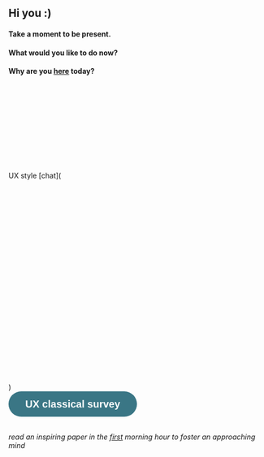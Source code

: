 ## Hi you :)


#### Take a moment to be present.

#### What would you like to do now? 

#### Why are you [here](https://www.gracechuang.me/) today?  






<br />

<br />
<br />
<br />
<br />
<br />
<br />
<br />
<br />
<br />
UX style [chat](<div class="cui-embed" style="height: 400px; width: 100%;" data-cui-uid="brvfRVMp" data-cui-avatar="https://images.typeform.com/images/qpbWWnuSZKnd" data-cui-mode="widget" data-cui-pill-button-color="#0000FF"></div><script src="https://public-assets.typeform.com/confab/embed.js" async></script>)


<br />
<a class="typeform-share button" href="https://form.typeform.com/to/SczGpFGi?typeform-medium=embed-snippet" data-mode="drawer_left" style="display:inline-block;text-decoration:none;background-color:#3A7685;color:white;cursor:pointer;font-family:Helvetica,Arial,sans-serif;font-size:20px;line-height:50px;text-align:center;margin:0;height:50px;padding:0px 33px;border-radius:25px;max-width:100%;white-space:nowrap;overflow:hidden;text-overflow:ellipsis;font-weight:bold;-webkit-font-smoothing:antialiased;-moz-osx-font-smoothing:grayscale;" target="_blank">UX classical survey </a> <script> (function() { var qs,js,q,s,d=document, gi=d.getElementById, ce=d.createElement, gt=d.getElementsByTagName, id="typef_orm_share", b="https://embed.typeform.com/"; if(!gi.call(d,id)){ js=ce.call(d,"script"); js.id=id; js.src=b+"embed.js"; q=gt.call(d,"script")[0]; q.parentNode.insertBefore(js,q) } })() </script>
<br />
<br />


*read an inspiring paper in the [first](https://docs.google.com/document/d/1tBuChu0S_pp1xwI7NCaMnYqDrUVXh09vku8A7I9DuX8/edit) morning hour to foster an approaching mind*
